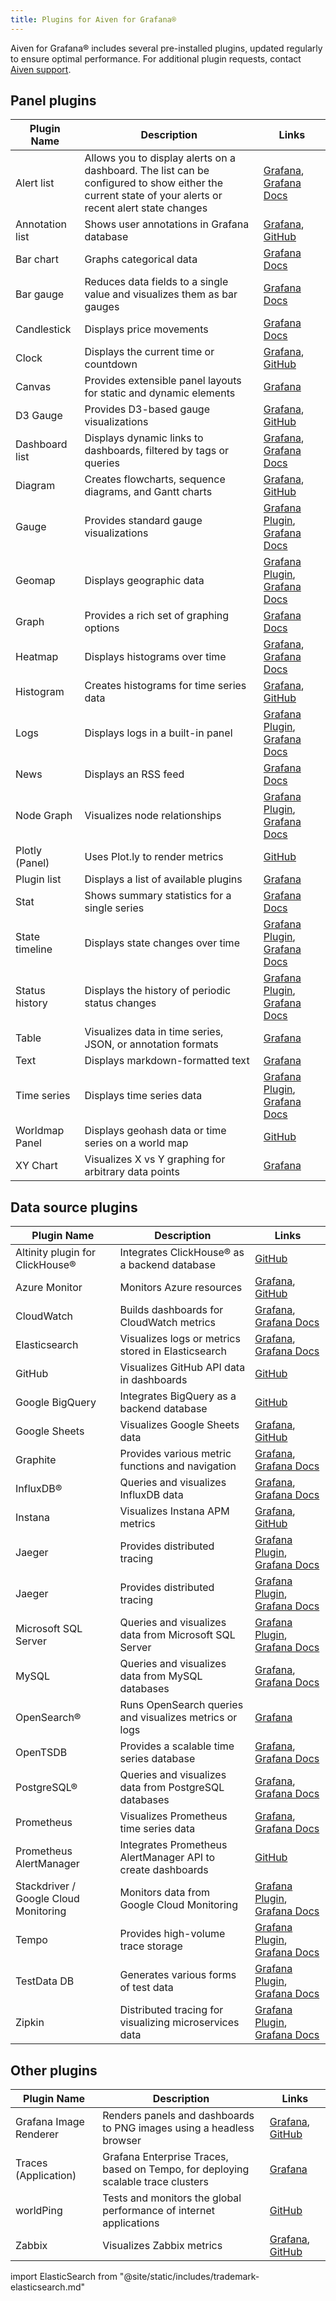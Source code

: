 ```yaml
---
title: Plugins for Aiven for Grafana®
---
```


Aiven for Grafana® includes several pre-installed plugins, updated regularly to ensure optimal performance.
For additional plugin requests, contact [Aiven support](mailto:support@aiven.io).

## Panel plugins

|   Plugin Name   |                                                                      Description                                                                      |                                                                                            Links                                                                                            |
|-----------------|-------------------------------------------------------------------------------------------------------------------------------------------------------|---------------------------------------------------------------------------------------------------------------------------------------------------------------------------------------------|
| Alert list      | Allows you to display alerts on a dashboard. The list can be configured to show either the current state of your alerts or recent alert state changes | [Grafana](https://grafana.com/grafana/plugins/alertlist/), [Grafana Docs](https://grafana.com/docs/grafana/v7.5/panels/visualizations/alert-list-panel/)                                    |
| Annotation list | Shows user annotations in Grafana database                                                                                                            | [Grafana](https://grafana.com/grafana/plugins/ryantxu-annolist-panel/), [GitHub](https://github.com/grafana/grafana/tree/main/public/app/plugins/panel/annolist)                            |
| Bar chart       | Graphs categorical data                                                                                                                               | [Grafana Docs](https://grafana.com/docs/grafana/latest/visualizations/bar-chart/)                                                                                                           |
| Bar gauge       | Reduces data fields to a single value and visualizes them as bar gauges                                                                               | [Grafana Docs](https://grafana.com/docs/grafana/latest/visualizations/bar-gauge-panel/)                                                                                                     |
| Candlestick     | Displays price movements                                                                                                                              | [Grafana Docs](https://grafana.com/docs/grafana/latest/visualizations/candlestick/)                                                                                                         |
| Clock           | Displays the current time or countdown                                                                                                                | [Grafana](https://grafana.com/grafana/plugins/grafana-clock-panel/), [GitHub](https://github.com/grafana/clock-panel)                                                                       |
| Canvas          | Provides extensible panel layouts for static and dynamic elements                                                                                     | [Grafana](https://grafana.com/grafana/plugins/canvas/)                                                                                                                                      |
| D3 Gauge        | Provides D3-based gauge visualizations                                                                                                                | [Grafana](https://grafana.com/grafana/plugins/briangann-gauge-panel/), [GitHub](https://github.com/briangann/grafana-gauge-panel)                                                           |
| Dashboard list  | Displays dynamic links to dashboards, filtered by tags or queries                                                                                     | [Grafana](https://grafana.com/grafana/plugins/dashlist/), [Grafana Docs](https://docs.grafana.org/reference/dashlist/)                                                                      |
| Diagram         | Creates flowcharts, sequence diagrams, and Gantt charts                                                                                               | [Grafana](https://grafana.com/grafana/plugins/jdbranham-diagram-panel/), [GitHub](https://github.com/jdbranham/grafana-diagram)                                                             |
| Gauge           | Provides standard gauge visualizations                                                                                                                | [Grafana Plugin](https://grafana.com/grafana/plugins/gauge), [Grafana Docs](https://grafana.com/docs/grafana/latest/panels-visualizations/visualizations/gauge/)                            |
| Geomap          | Displays geographic data                                                                                                                              | [Grafana Plugin](https://grafana.com/grafana/plugins/grafana-geomap-panel/), [Grafana Docs](https://grafana.com/docs/grafana/latest/visualizations/geomap/)                                 |
| Graph           | Provides a rich set of graphing options                                                                                                               | [Grafana Docs](https://grafana.com/docs/grafana/next/panels-visualizations/visualizations/)                                                                                                 |
| Heatmap         | Displays histograms over time                                                                                                                         | [Grafana](https://grafana.com/grafana/plugins/heatmap-new/), [Grafana Docs](https://docs.grafana.org/features/panels/heatmap/)                                                              |
| Histogram       | Creates histograms for time series data                                                                                                               | [Grafana](https://grafana.com/grafana/plugins/mtanda-histogram-panel/), [GitHub](https://github.com/mtanda/grafana-histogram-panel)                                                         |
| Logs            | Displays logs in a built-in panel                                                                                                                     | [Grafana Plugin](https://grafana.com/grafana/plugins/grafana-logs-panel/), [Grafana Docs](https://grafana.com/docs/grafana-cloud/visualizations/panels-visualizations/visualizations/logs/) |
| News            | Displays an RSS feed                                                                                                                                  | [Grafana Docs](https://grafana.com/docs/grafana/latest/visualizations/news-panel/)                                                                                                          |
| Node Graph      | Visualizes node relationships                                                                                                                         | [Grafana Plugin](https://grafana.com/grafana/plugins/grafana-nodegraph-panel/), [Grafana Docs](https://grafana.com/docs/grafana/latest/visualizations/node-graph/)                          |
| Plotly (Panel)  | Uses Plot.ly to render metrics                                                                                                                        | [GitHub](https://github.com/NatelEnergy/grafana-plotly-panel)                                                                                                                               |
| Plugin list     | Displays a list of available plugins                                                                                                                  | [Grafana](https://grafana.com/grafana/plugins/pluginlist/)                                                                                                                                  |
| Stat            | Shows summary statistics for a single series                                                                                                          | [Grafana Docs](https://docs.grafana.org/reference/singlestat/)                                                                                                                              |
| State timeline  | Displays state changes over time                                                                                                                      | [Grafana Plugin](https://grafana.com/grafana/plugins/grafana-state-timeline/), [Grafana Docs](https://grafana.com/docs/grafana/latest/visualizations/state-timeline/)                       |
| Status history  | Displays the history of periodic status changes                                                                                                       | [Grafana Plugin](https://grafana.com/grafana/plugins/grafana-status-history/), [Grafana Docs](https://grafana.com/docs/grafana/latest/visualizations/status-history/)                       |
| Table           | Visualizes data in time series, JSON, or annotation formats                                                                                           | [Grafana](https://grafana.com/grafana/plugins/table/)                                                                                                                                       |
| Text            | Displays markdown-formatted text                                                                                                                      | [Grafana](https://grafana.com/grafana/plugins/text/)                                                                                                                                        |
| Time series     | Displays time series data                                                                                                                             | [Grafana Plugin](https://grafana.com/grafana/plugins/grafana-timeseries-panel/), [Grafana Docs](https://grafana.com/docs/grafana/latest/visualizations/time-series/)                        |
| Worldmap Panel  | Displays geohash data or time series on a world map                                                                                                   | [GitHub](https://github.com/grafana/worldmap-panel)                                                                                                                                         |
| XY Chart        | Visualizes X vs Y graphing for arbitrary data points                                                                                                  | [Grafana](https://grafana.com/grafana/plugins/xychart/)                                                                                                                                     |

## Data source plugins

|              Plugin Name              |                         Description                         |                                                                                        Links                                                                                        |
|---------------------------------------|-------------------------------------------------------------|-------------------------------------------------------------------------------------------------------------------------------------------------------------------------------------|
| Altinity plugin for ClickHouse®       | Integrates ClickHouse® as a backend database                | [GitHub](https://github.com/Altinity/clickhouse-grafana)                                                                                                                            |
| Azure Monitor                         | Monitors Azure resources                                    | [Grafana](https://grafana.com/grafana/plugins/grafana-azure-monitor-datasource/), [GitHub](https://github.com/grafana/azure-monitor-datasource)                                     |
| CloudWatch                            | Builds dashboards for CloudWatch metrics                    | [Grafana](https://grafana.com/grafana/plugins/cloudwatch/), [Grafana Docs](https://docs.grafana.org/datasources/cloudwatch/)                                                        |
| Elasticsearch                         | Visualizes logs or metrics stored in Elasticsearch          | [Grafana](https://grafana.com/grafana/plugins/elasticsearch/), [Grafana Docs](https://docs.grafana.org/datasources/elasticsearch/)                                                  |
| GitHub                                | Visualizes GitHub API data in dashboards                    | [GitHub](https://github.com/grafana/github-datasource)                                                                                                                              |
| Google BigQuery                       | Integrates BigQuery as a backend database                   | [GitHub](https://github.com/doitintl/bigquery-grafana)                                                                                                                              |
| Google Sheets                         | Visualizes Google Sheets data                               | [Grafana](https://grafana.com/grafana/plugins/grafana-googlesheets-datasource/), [GitHub](https://github.com/grafana/google-sheets-datasource)                                      |
| Graphite                              | Provides various metric functions and navigation            | [Grafana](https://grafana.com/grafana/plugins/graphite/), [Grafana Docs](https://docs.grafana.org/datasources/graphite/)                                                            |
| InfluxDB®                             | Queries and visualizes InfluxDB data                        | [Grafana](https://grafana.com/grafana/plugins/influxdb/), [Grafana Docs](https://docs.grafana.org/datasources/influxdb/)                                                            |
| Instana                               | Visualizes Instana APM metrics                              | [Grafana](https://grafana.com/grafana/plugins/instana-datasource/), [GitHub](https://github.com/instana/instana-grafana-datasource)                                                 |
| Jaeger                                | Provides distributed tracing                                | [Grafana Plugin](https://grafana.com/grafana/plugins/grafana-jaeger-datasource/), [Grafana Docs](https://grafana.com/docs/grafana/latest/datasources/jaeger/)                       |
| Jaeger                                | Provides distributed tracing                                | [Grafana Plugin](https://grafana.com/grafana/plugins/grafana-jaeger-datasource/), [Grafana Docs](https://grafana.com/docs/grafana/latest/datasources/jaeger/)                       |
| Microsoft SQL Server                  | Queries and visualizes data from Microsoft SQL Server       | [Grafana Plugin](https://grafana.com/grafana/plugins/grafana-mssql-datasource/), [Grafana Docs](https://grafana.com/docs/grafana/latest/datasources/mssql/)                         |
| MySQL                                 | Queries and visualizes data from MySQL databases            | [Grafana](https://grafana.com/grafana/plugins/mysql/), [Grafana Docs](https://docs.grafana.org/features/datasources/mysql/)                                                         |
| OpenSearch®                           | Runs OpenSearch queries and visualizes metrics or logs      | [Grafana](https://grafana.com/grafana/plugins/grafana-opensearch-datasource/)                                                                                                       |
| OpenTSDB                              | Provides a scalable time series database                    | [Grafana](https://grafana.com/grafana/plugins/opentsdb/), [Grafana Docs](https://docs.grafana.org/datasources/opentsdb/)                                                            |
| PostgreSQL®                           | Queries and visualizes data from PostgreSQL databases       | [Grafana](https://grafana.com/grafana/plugins/postgres/), [Grafana Docs](https://docs.grafana.org/features/datasources/postgres/)                                                   |
| Prometheus                            | Visualizes Prometheus time series data                      | [Grafana](https://grafana.com/grafana/plugins/prometheus/), [Grafana Docs](https://docs.grafana.org/datasources/prometheus/)                                                        |
| Prometheus AlertManager               | Integrates Prometheus AlertManager API to create dashboards | [GitHub](https://github.com/camptocamp/grafana-prometheus-alertmanager-datasource)                                                                                                  |
| Stackdriver / Google Cloud Monitoring | Monitors data from Google Cloud Monitoring                  | [Grafana Plugin](https://grafana.com/grafana/plugins/grafana-stackdriver-datasource/), [Grafana Docs](https://grafana.com/docs/grafana/latest/datasources/google-cloud-monitoring/) |
| Tempo                                 | Provides high-volume trace storage                          | [Grafana Plugin](https://grafana.com/grafana/plugins/tempo/), [Grafana Docs](https://grafana.com/docs/grafana/latest/datasources/tempo/)                                            |
| TestData DB                           | Generates various forms of test data                        | [Grafana Plugin](https://grafana.com/grafana/plugins/grafana-testdata-datasource/), [Grafana Docs](https://grafana.com/docs/grafana/latest/datasources/testdata/)                   |
| Zipkin                                | Distributed tracing for visualizing microservices data      | [Grafana Plugin](https://grafana.com/grafana/plugins/zipkin/), [Grafana Docs](https://grafana.com/docs/grafana/latest/datasources/zipkin/)                                          |

## Other plugins

|      Plugin Name       |                                   Description                                    |                                                                  Links                                                                  |
|------------------------|----------------------------------------------------------------------------------|-----------------------------------------------------------------------------------------------------------------------------------------|
| Grafana Image Renderer | Renders panels and dashboards to PNG images using a headless browser             | [Grafana](https://grafana.com/grafana/plugins/grafana-image-renderer/), [GitHub](https://github.com/grafana/grafana-image-renderer)     |
| Traces (Application)   | Grafana Enterprise Traces, based on Tempo, for deploying scalable trace clusters | [Grafana](https://grafana.com/grafana/plugins/grafana-enterprise-traces-app/)                                                           |
| worldPing              | Tests and monitors the global performance of internet applications               | [GitHub](https://github.com/raintank/worldping-app)                                                                                     |
| Zabbix                 | Visualizes Zabbix metrics                                                        | [Grafana](https://grafana.com/grafana/plugins/alexanderzobnin-zabbix-app/), [GitHub](https://github.com/alexanderzobnin/grafana-zabbix) |


import ElasticSearch from "@site/static/includes/trademark-elasticsearch.md"

<ElasticSearch/>
